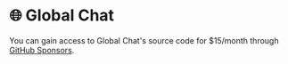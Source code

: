 # 🌐 Global Chat
You can gain access to Global Chat's source code for $15/month through [GitHub Sponsors](https://github.com/sponsors/WilliamDavidHarrison).
